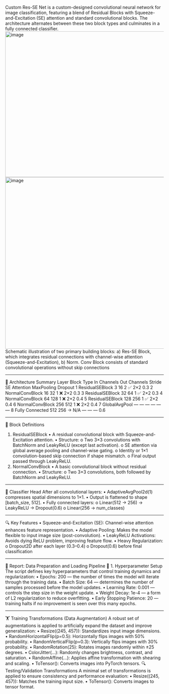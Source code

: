 Custom Res-SE Net is a custom-designed convolutional neural network for image classification, featuring a blend of Residual Blocks with Squeeze-and-Excitation (SE) attention and standard convolutional blocks. The architecture alternates between these two block types and culminates in a fully connected classifier.
<img width="895" height="462" alt="image" src="https://github.com/user-attachments/assets/4ac8c86c-759e-45a5-b3f4-710169742189" />
<img width="833" height="544" alt="image" src="https://github.com/user-attachments/assets/fff5322f-0d6e-440c-afe0-7bc221a0b2c9" />
 Schematic illustration of two primary building blocks: a) Res-SE Block, which integrates residual connections with channel-wise attention (Squeeze-and-Excitation), b) Norm. Conv Block consists of standard convolutional operations without skip connections 


________________________________________
🧱 Architecture Summary
Layer	Block Type	In Channels	Out Channels	Stride	SE Attention	MaxPooling	Dropout
1	ResidualSEBlock	3	16	2	✅	2×2	0.3
2	NormalConvBlock	16	32	1	❌	2×2	0.3
3	ResidualSEBlock	32	64	1	✅	2×2	0.3
4	NormalConvBlock	64	128	1	❌	2×2	0.4
5	ResidualSEBlock	128	256	1	✅	2×2	0.4
6	NormalConvBlock	256	512	1	❌	2×2	0.4
7	GlobalAvgPool	—	—	—	—	—	—
8	Fully Connected	512	256 → N/A	—	—	—	0.6
________________________________________
🧠 Block Definitions
1. ResidualSEBlock
•	A residual convolutional block with Squeeze-and-Excitation attention.
•	Structure:
o	Two 3×3 convolutions with BatchNorm and LeakyReLU (except last activation).
o	SE attention via global average pooling and channel-wise gating.
o	Identity or 1×1 convolution-based skip connection if shape mismatch.
o	Final output passed through LeakyReLU.
2. NormalConvBlock
•	A basic convolutional block without residual connection.
•	Structure:
o	Two 3×3 convolutions, both followed by BatchNorm and LeakyReLU.
________________________________________
🧮 Classifier Head
After all convolutional layers:
•	AdaptiveAvgPool2d(1) compresses spatial dimensions to 1×1.
•	Output is flattened to shape [batch_size, 512].
•	Fully connected layers:
o	Linear(512 → 256) → LeakyReLU → Dropout(0.6)
o	Linear(256 → num_classes)
________________________________________
🔍 Key Features
•	Squeeze-and-Excitation (SE): Channel-wise attention enhances feature representation.
•	Adaptive Pooling: Makes the model flexible to input image size (post-convolution).
•	LeakyReLU Activations: Avoids dying ReLU problem, improving feature flow.
•	Heavy Regularization:
o	Dropout2D after each layer (0.3–0.4)
o	Dropout(0.6) before final classification
________________________________________
📄 Report: Data Preparation and Loading Pipeline
🔧 1. Hyperparameter Setup
The script defines key hyperparameters that control training dynamics and regularization:
•	Epochs: 200 — the number of times the model will iterate through the training data.
•	Batch Size: 64 — determines the number of samples processed before the model updates.
•	Learning Rate: 0.001 — controls the step size in the weight update.
•	Weight Decay: 1e-4 — a form of L2 regularization to reduce overfitting.
•	Early Stopping Patience: 20 — training halts if no improvement is seen over this many epochs.
________________________________________
🏋️ Training Transformations (Data Augmentation)
A robust set of augmentations is applied to artificially expand the dataset and improve generalization:
•	Resize((245, 457)): Standardizes input image dimensions.
•	RandomHorizontalFlip(p=0.5): Horizontally flips images with 50% probability.
•	RandomVerticalFlip(p=0.3): Vertically flips images with 30% probability.
•	RandomRotation(25): Rotates images randomly within ±25 degrees.
•	ColorJitter(...): Randomly changes brightness, contrast, and saturation.
•	RandomAffine(...): Applies affine transformation with shearing and scaling.
•	ToTensor(): Converts images into PyTorch tensors.
🔍 Testing/Validation Transformations
A minimal set of transformations is applied to ensure consistency and performance evaluation:
•	Resize((245, 457)): Matches the training input size.
•	ToTensor(): Converts images to tensor format.
